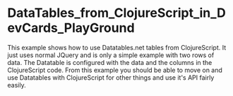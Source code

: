 # DataTables_from_ClojureScript_in_DevCards_PlayGround

This example shows how to use Datatables.net tables from ClojureScript.  It just uses normal JQuery and is only a simple example with two rows of data. The Datatable is configured with the data and the columns in the ClojureScript code.  From this example you should be able to move on and use Datatables with ClojureScript for other things and use it's API fairly easily.


